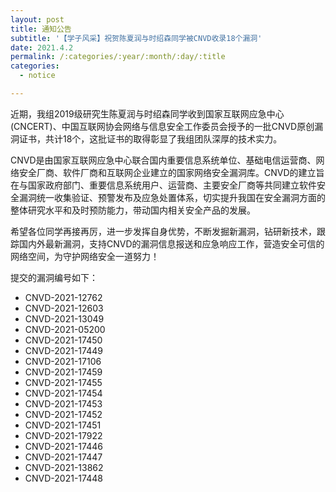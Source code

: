 ```yaml
---
layout: post
title: 通知公告
subtitle: '【学子风采】祝贺陈夏润与时绍森同学被CNVD收录18个漏洞'
date: 2021.4.2
permalink: /:categories/:year/:month/:day/:title
categories:
  - notice

---
```


近期，我组2019级研究生陈夏润与时绍森同学收到国家互联网应急中心(CNCERT)、中国互联网协会网络与信息安全工作委员会授予的一批CNVD原创漏洞证书，共计18个，这批证书的取得彰显了我组团队深厚的技术实力。

CNVD是由国家互联网应急中心联合国内重要信息系统单位、基础电信运营商、网络安全厂商、软件厂商和互联网企业建立的国家网络安全漏洞库。CNVD的建立旨在与国家政府部门、重要信息系统用户、运营商、主要安全厂商等共同建立软件安全漏洞统一收集验证、预警发布及应急处置体系，切实提升我国在安全漏洞方面的整体研究水平和及时预防能力，带动国内相关安全产品的发展。 

希望各位同学再接再厉，进一步发挥自身优势，不断发掘新漏洞，钻研新技术，跟踪国内外最新漏洞，支持CNVD的漏洞信息报送和应急响应工作，营造安全可信的网络空间，为守护网络安全一道努力！

提交的漏洞编号如下：
+ CNVD-2021-12762 
+ CNVD-2021-12603 
+ CNVD-2021-13049 
+ CNVD-2021-05200 
+ CNVD-2021-17450 
+ CNVD-2021-17449 
+ CNVD-2021-17106 
+ CNVD-2021-17459 
+ CNVD-2021-17455 
+ CNVD-2021-17454 
+ CNVD-2021-17453 
+ CNVD-2021-17452 
+ CNVD-2021-17451 
+ CNVD-2021-17922 
+ CNVD-2021-17446 
+ CNVD-2021-17447 
+ CNVD-2021-13862 
+ CNVD-2021-17448